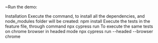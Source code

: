 ~Run the demo:

Installation Execute the command, to install all the dependencies, and node_modules folder will be created: npm install
Execute the tests in the feature file, through command npx cypress run
To execute the same tests on chrome browser in headed mode npx cypress run --headed --browser chrome
